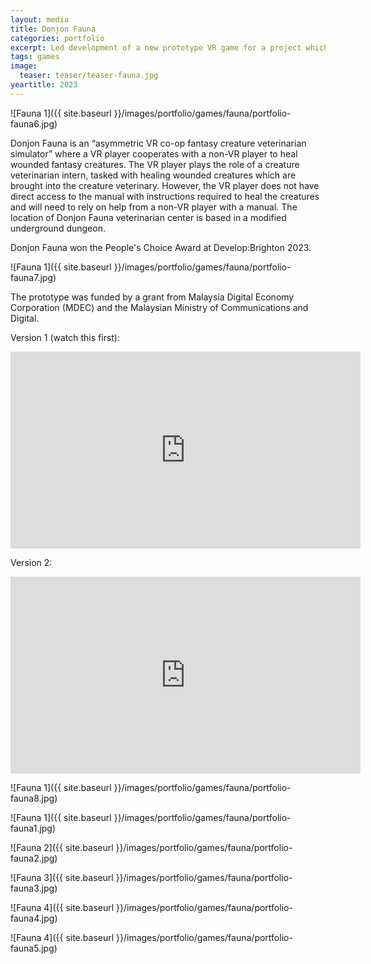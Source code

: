 ```yaml
---
layout: media
title: Donjon Fauna
categories: portfolio
excerpt: Led development of a new prototype VR game for a project which received grant funding from the Malaysian government.
tags: games
image:
  teaser: teaser/teaser-fauna.jpg
yeartitle: 2023
---
```


![Fauna 1]({{ site.baseurl }}/images/portfolio/games/fauna/portfolio-fauna6.jpg)

Donjon Fauna is an “asymmetric VR co-op fantasy creature veterinarian simulator” where a VR player cooperates with a non-VR player to heal wounded fantasy creatures. The VR player plays the role of a creature veterinarian intern, tasked with healing wounded creatures which are brought into the creature veterinary. However, the VR player does not have direct access to the manual with instructions required to heal the creatures and will need to rely on help from a non-VR player with a manual. The location of Donjon Fauna veterinarian center is based in a modified underground dungeon.

Donjon Fauna won the People's Choice Award at Develop:Brighton 2023.

![Fauna 1]({{ site.baseurl }}/images/portfolio/games/fauna/portfolio-fauna7.jpg)

The prototype was funded by a grant from Malaysia Digital Economy Corporation (MDEC) and the Malaysian Ministry of Communications and Digital.

Version 1 (watch this first):

<iframe width="560" height="315" src="https://youtu.be/r5YLi4kNvbs?si=1gP7tuzlh8Ku34XI" title="YouTube video player" frameborder="0" allow="accelerometer; autoplay; clipboard-write; encrypted-media; gyroscope; picture-in-picture; web-share" allowfullscreen></iframe>

Version 2:

<iframe width="560" height="315" src="https://www.youtube.com/embed/zipseFMan6E" title="YouTube video player" frameborder="0" allow="accelerometer; autoplay; clipboard-write; encrypted-media; gyroscope; picture-in-picture; web-share" allowfullscreen></iframe>

![Fauna 1]({{ site.baseurl }}/images/portfolio/games/fauna/portfolio-fauna8.jpg)

![Fauna 1]({{ site.baseurl }}/images/portfolio/games/fauna/portfolio-fauna1.jpg)

![Fauna 2]({{ site.baseurl }}/images/portfolio/games/fauna/portfolio-fauna2.jpg)

![Fauna 3]({{ site.baseurl }}/images/portfolio/games/fauna/portfolio-fauna3.jpg)

![Fauna 4]({{ site.baseurl }}/images/portfolio/games/fauna/portfolio-fauna4.jpg)

![Fauna 4]({{ site.baseurl }}/images/portfolio/games/fauna/portfolio-fauna5.jpg)
